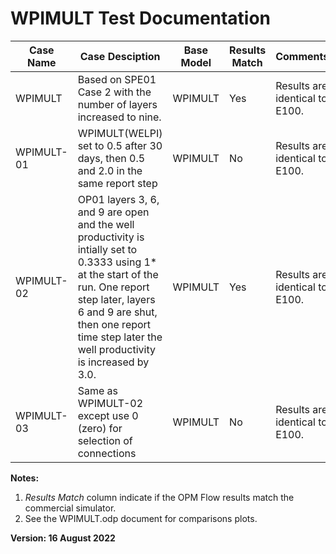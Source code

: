 # WPIMULT Test Documentation

Case Name  | Case Desciption                                               | Base Model | Results<br />Match | Comments |
---------- | -----------------------------                                 | ---------- | ------- | ------------------------------------- |
WPIMULT    | Based on SPE01 Case 2 with the number of layers increased to nine.                | WPIMULT    | Yes     | Results are identical to E100.
WPIMULT-01 | WPIMULT(WELPI) set to 0.5 after 30 days, then 0.5 and 2.0 in the same report step | WPIMULT    | No      | Results are identical to E100.
WPIMULT-02 | OP01 layers 3, 6, and 9 are open and the well productivity is intially set to 0.3333 using 1* at the start of the run.  One report step later, layers 6 and 9 are shut, then one report time step later the well productivity is increased by 3.0.| WPIMULT    | Yes     |Results are identical to E100.
WPIMULT-03 | Same  as WPIMULT-02 except use 0 (zero) for selection of connections               | WPIMULT    | No      | Results are identical to E100.


**Notes:** 

1.  _Results Match_ column indicate if the OPM Flow results match the commercial simulator.
2.  See the WPIMULT.odp document for comparisons plots.

**Version: 16 August 2022**
